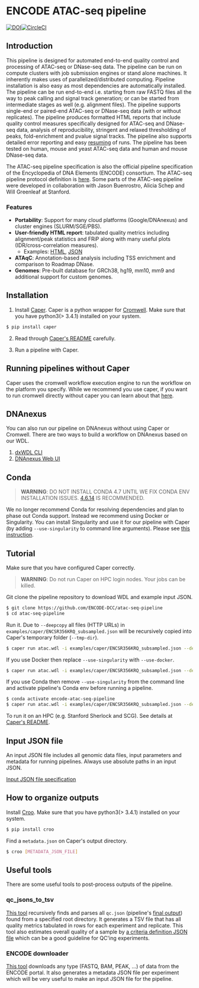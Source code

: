# ENCODE ATAC-seq pipeline

[![DOI](https://zenodo.org/badge/DOI/10.5281/zenodo.156534.svg)](https://doi.org/10.5281/zenodo.156534)[![CircleCI](https://circleci.com/gh/ENCODE-DCC/atac-seq-pipeline/tree/master.svg?style=svg)](https://circleci.com/gh/ENCODE-DCC/atac-seq-pipeline/tree/master)

## Introduction

This pipeline is designed for automated end-to-end quality control and processing of ATAC-seq or DNase-seq data. The pipeline can be run on compute clusters with job submission engines or stand alone machines. It inherently makes uses of parallelized/distributed computing. Pipeline installation is also easy as most dependencies are automatically installed. The pipeline can be run end-to-end i.e. starting from raw FASTQ files all the way to peak calling and signal track generation; or can be started from intermediate stages as well (e.g. alignment files). The pipeline supports single-end or paired-end ATAC-seq or DNase-seq data (with or without replicates). The pipeline produces formatted HTML reports that include quality control measures specifically designed for ATAC-seq and DNase-seq data, analysis of reproducibility, stringent and relaxed thresholding of peaks, fold-enrichment and pvalue signal tracks.  The pipeline also supports detailed error reporting and easy [resuming](utils/qc_jsons_to_tsv/README.md) of runs. The pipeline has been tested on human, mouse and yeast ATAC-seq data and human and mouse DNase-seq data.

The ATAC-seq pipeline specification is also the official pipeline specification of the Encyclopedia of DNA Elements (ENCODE) consortium. The ATAC-seq pipeline protocol definition is [here](https://docs.google.com/document/d/1f0Cm4vRyDQDu0bMehHD7P7KOMxTOP-HiNoIvL1VcBt8/edit?usp=sharing). Some parts of the ATAC-seq pipeline were developed in collaboration with Jason Buenrostro, Alicia Schep and Will Greenleaf at Stanford.

### Features

* **Portability**: Support for many cloud platforms (Google/DNAnexus) and cluster engines (SLURM/SGE/PBS).
* **User-friendly HTML report**: tabulated quality metrics including alignment/peak statistics and FRiP along with many useful plots (IDR/cross-correlation measures).
  - Examples: [HTML](https://storage.googleapis.com/encode-pipeline-test-samples/encode-atac-seq-pipeline/ENCSR889WQX/example_output/qc.html), [JSON](docs/example_output/v1.1.5/qc.json)
* **ATAqC**: Annotation-based analysis including TSS enrichment and comparison to Roadmap DNase.
* **Genomes**: Pre-built database for GRCh38, hg19, mm10, mm9 and additional support for custom genomes.

## Installation

1) Install [Caper](https://github.com/ENCODE-DCC/caper#installation). Caper is a python wrapper for [Cromwell](https://github.com/broadinstitute/cromwell). Make sure that you have python3(> 3.4.1) installed on your system.

  ```bash
  $ pip install caper
  ```

2) Read through [Caper's README](https://github.com/ENCODE-DCC/caper) carefully.

3) Run a pipeline with Caper.

## Running pipelines without Caper

Caper uses the cromwell workflow execution engine to run the workflow on the platform you specify.  While we recommend you use caper, if you want to run cromwell directly without caper you can learn about that [here](docs/deprecated/OLD_METHOD.md).

## DNAnexus

You can also run our pipeline on DNAnexus without using Caper or Cromwell. There are two ways to build a workflow on DNAnexus based on our WDL.

1) [dxWDL CLI](docs/tutorial_dx_cli.md)
2) [DNAnexus Web UI](docs/tutorial_dx_web.md)

## Conda

> **WARNING**: DO NOT INSTALL CONDA 4.7 UNTIL WE FIX CONDA ENV INSTALLATION ISSUES. [4.6.14](https://repo.anaconda.com/miniconda/Miniconda3-4.6.14-Linux-x86_64.sh) IS RECOMMENDED.

We no longer recommend Conda for resolving dependencies and plan to phase out Conda support. Instead we recommend using Docker or Singularity. You can install Singularity and use it for our pipeline with Caper (by adding `--use-singularity` to command line arguments). Please see [this instruction](docs/install_conda.md).

## Tutorial

Make sure that you have configured Caper correctly.
> **WARNING**: Do not run Caper on HPC login nodes. Your jobs can be killed.

Git clone the pipeline repository to download WDL and example input JSON.
```bash
$ git clone https://github.com/ENCODE-DCC/atac-seq-pipeline
$ cd atac-seq-pipeline
```

Run it. Due to `--deepcopy` all files (HTTP URLs) in `examples/caper/ENCSR356KRQ_subsampled.json` will be recursively copied into Caper's temporary folder (`--tmp-dir`).
```bash
$ caper run atac.wdl -i examples/caper/ENCSR356KRQ_subsampled.json --deepcopy --use-singularity
```

If you use Docker then replace `--use-singularity` with `--use-docker`.
```bash
$ caper run atac.wdl -i examples/caper/ENCSR356KRQ_subsampled.json --deepcopy --use-docker
```

If you use Conda then remove `--use-singularity` from the command line and activate pipeline's Conda env before running a pipeline.
```bash
$ conda activate encode-atac-seq-pipeline
$ caper run atac.wdl -i examples/caper/ENCSR356KRQ_subsampled.json --deepcopy
```

To run it on an HPC (e.g. Stanford Sherlock and SCG). See details at [Caper's README](https://github.com/ENCODE-DCC/caper/blob/master/README.md#how-to-run-it-on-slurm-cluster).

## Input JSON file

An input JSON file includes all genomic data files, input parameters and metadata for running pipelines. Always use absolute paths in an input JSON.

[Input JSON file specification](docs/input.md)

## How to organize outputs

Install [Croo](https://github.com/ENCODE-DCC/croo#installation). Make sure that you have python3(> 3.4.1) installed on your system.

```bash
$ pip install croo
```

Find a `metadata.json` on Caper's output directory.

```bash
$ croo [METADATA_JSON_FILE]
```

## Useful tools

There are some useful tools to post-process outputs of the pipeline.

### qc_jsons_to_tsv

[This tool](utils/qc_jsons_to_tsv/README.md) recursively finds and parses all `qc.json` (pipeline's [final output](docs/example_output/v1.1.5/qc.json)) found from a specified root directory. It generates a TSV file that has all quality metrics tabulated in rows for each experiment and replicate. This tool also estimates overall quality of a sample by [a criteria definition JSON file](utils/qc_jsons_to_tsv/criteria.default.json) which can be a good guideline for QC'ing experiments.

### ENCODE downloader

[This tool](https://github.com/kundajelab/ENCODE_downloader) downloads any type (FASTQ, BAM, PEAK, ...) of data from the ENCODE portal. It also generates a metadata JSON file per experiment which will be very useful to make an input JSON file for the pipeline.